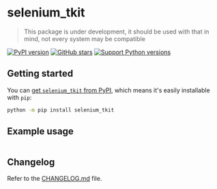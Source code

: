 # selenium_tkit

> This package is under development, it should be used with that in mind, not every system may be compatible

[![PyPI version][pypi-image]][pypi-url]
[![GitHub stars][stars-image]][stars-url]
[![Support Python versions][versions-image]][versions-url]



## Getting started

You can [get `selenium_tkit` from PyPI](https://pypi.org/project/selenium_tkit),
which means it's easily installable with `pip`:

```bash
python -m pip install selenium_tkit
```


## Example usage

```python
```



## Changelog

Refer to the [CHANGELOG.md](https://github.com/henriquelino/selenium_tkit/blob/main/CHANGELOG.md) file.



<!-- Badges -->

[pypi-image]: https://img.shields.io/pypi/v/selenium_tkit
[pypi-url]: https://pypi.org/project/selenium_tkit/


[stars-image]: https://img.shields.io/github/stars/henriquelino/selenium_tkit
[stars-url]: https://github.com/henriquelino/selenium_tkit

[versions-image]: https://img.shields.io/pypi/pyversions/selenium_tkit
[versions-url]: https://pypi.org/project/selenium_tkit/

